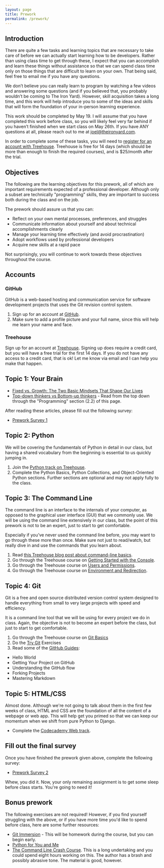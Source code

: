 ```yaml
---
layout: page
title: Prework
permalink: /prework/
---
```


<div id="toc"></div>

## Introduction

There are quite a few tasks and learning topics that are necessary to take care of before we can actually start
learning how to be developers. Rather than using class time to get through these, I expect that you can accomplish
and learn these things without assistance so that we can spend class time only on those things that are difficult
to learn on your own. That being said, feel free to email me if you have any questions.

We don’t believe you can really learn to program by watching a few videos and answering some questions (and if you
believed that, you probably wouldn’t be coming to The Iron Yard). However, skill acquisition takes a long time, and
this work will help introduce you to some of the ideas and skills that will form the foundation of your in-person
learning experience.

This work should be completed by May 19. I will assume that you have completed this work before class, so you will
likely feel very far behind if you haven’t finished when we start class on May 26th. If you have ANY questions at all,
please reach out to me at joel@theironyard.com.

In order to complete some of these tasks, you will need to [register for an account with Treehouse](http://referrals.trhou.se/joeltaddei). Treehouse is free for 14 days (which should be more than enough to finish the required courses), and is $25/month after the trial.

## Objectives

The following are the learning objectives for this prework, all of which are important requirements expected of a
professional developer. Although only a subset are technically "programming" skills, they are  important to success
both during the class and on the job.

The prework should assure us that you can:

* Reflect on your own mental processes, preferences, and struggles
* Communicate information about yourself and about technical accomplishments clearly
* Manage your learning time effectively (and avoid procrastination)
* Adopt workflows used by professional developers
* Acquire new skills at a rapid pace

Not surprisingly, you will continue to work towards these objectives throughout the course.

## Accounts

### GitHub

GitHub is a web-based hosting and communication service for software development projects that uses the Git revision
control system.

1. Sign up for an account at [GitHub](https://github.com/).
2. Make sure to add a profile picture and your full name, since this will help me learn your name and face.

### Treehouse

Sign up for an account at [Treehouse](http://referrals.trhou.se/joeltaddei). Signing up does require a credit card,
but you will have a free trial for the first 14 days. If you do not have any access to a credit card, that is ok! Let
me know via email and I can help you make that happen.

## Topic 1: Your Brain

* [Fixed vs. Growth: The Two Basic Mindsets That Shape Our Lives](http://www.brainpickings.org/2014/01/29/carol-dweck-mindset/)
* [Top-down thinkers vs Bottom-up thinkers](http://en.wikipedia.org/wiki/Top-down_and_bottom-up_design) - Read from the top down through the "Programming" section (2.2) of this page.

After reading these articles, please fill out the following survey:

* [Prework Survey 1](https://docs.google.com/forms/d/1D3jgDes7nYVOOLn5_FX54ykFsSiuB_LgBnRIkkt_JzA/viewform)

## Topic 2: Python

We will be covering the fundamentals of Python in detail in our class, but having a shared vocabulary from the
beginning is essential to us quickly jumping in.

1. Join the [Python track on Treehouse](http://teamtreehouse.com/tracks/learn-python).
1. Complete the Python Basics, Python Collections, and Object-Oriented Python sections. Further sections are optional
and may not apply fully to the class.

## Topic 3: The Command Line

The command line is an interface to the internals of your computer, as opposed to the graphical user interface (GUI)
that we commonly use. We will be using the command line extensively in our class, but the point of this prework is
not to be an expert, just to start to get comfortable.

Especially if you’ve never used the command line before, you may want to go through these more than once. Make sure
not just to read/watch, but really dive in and use the commands that you learn about.

1. Read [this Treehouse blog post about command-line basics](http://blog.teamtreehouse.com/introduction-to-the-mac-os-x-command-line).
1. Go through the Treehouse course on [Getting Started with the Console](http://teamtreehouse.com/library/console-foundations#getting-started-with-the-console).
1. Go through the Treehouse course on [Users and Permissions](http://teamtreehouse.com/library/console-foundations#users-and-permissions).
1. Go through the Treehouse course on [Environment and Redirection](http://teamtreehouse.com/library/programming/console-foundations#environment-and-redirection).

## Topic 4: Git

Git is a free and open source distributed version control system designed to handle everything from small to very
large projects with speed and efficiency.

It is a command line tool that we will be using for every project we do in class. Again, the objective is not to
become an expert before the class, but just to start to get comfortable.

1. Go through the Treehouse course on [Git Basics](http://teamtreehouse.com/library/git-basics)
2. Do the [Try Git](https://try.github.io/levels/1/challenges/1) Exercises
3. Read some of the [GitHub Guides](https://guides.github.com/):
  * Hello World
  * Getting Your Project on GitHub
  * Understanding the GitHub flow
  * Forking Projects
  * Mastering Markdown

## Topic 5: HTML/CSS

Almost done.  Although we're not going to talk about them in the first few weeks of class, HTML and CSS are the
foundation of all the content of a webpage or web app. This will help get you primed so that we can keep our
momentum when we shift from pure Python to Django.

* Complete the [Codecademy Web track](http://www.codecademy.com/en/tracks/web).

## Fill out the final survey

Once you have finished the prework given above, complete the following survey:

* [Prework Survey 2](https://docs.google.com/forms/d/1kLnvNebZiwX0apslHI_fZvcTP6gxOuoHPfuYoOhvobI/viewform)

Whew, you did it. Now, your only remaining assignment is to get some sleep before class starts. You're going to need it!

## Bonus prework

The following exercises are not required! However, if you find yourself struggling with the above, or if you have more
time you'd like to spend before class, here are some further resources:

- [Git Immersion](http://gitimmersion.com/) - This will be homework during the course, but you can begin early.
- [Python for You and Me](http://pymbook.readthedocs.org/en/py3/)
- [The Command Line Crash Course](http://cli.learncodethehardway.org/book/). This is a long undertaking and you could spend eight hours working on this. The author has a brash and possibly abrasive tone. The material is good, however.
